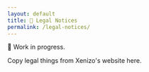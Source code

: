 ```yaml
---
layout: default
title: 🚧 Legal Notices
permalink: /legal-notices/
---
```

🚧 Work in progress.

Copy legal things from Xenizo's website here.